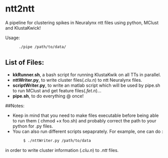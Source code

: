 # ntt2ntt
A pipeline for clustering spikes in Neuralynx ntt files using python, MClust and KlustaKwick!

Usage:
```bash
      ./pipe /path/to/data/
```
## List of Files:

* **kkRunner.sh**, a bash script for running KlustaKwik on all TTs in parallel.
* **nttWriter.py**, to write cluster files(*.clu.n*) to ntt Neuralynx files.
* **scriptWriter.py**, to write an matlab script which will be used by pipe.sh to run MClust and get feature files(*.fet.n*)...
* **pipe.sh**, to do everything @ once!

##Notes:

* Keep in mind that you need to make files executable before being able to run them ( chmod +x foo.sh) and probably correct the path to your python for .py files.
* You can also run different scripts sepaprately. For example, one can do :
```bash
        $ ./nttWriter.py /path/to/data
```
in order to write cluster information (*.clu.n*) to *.ntt* files.
